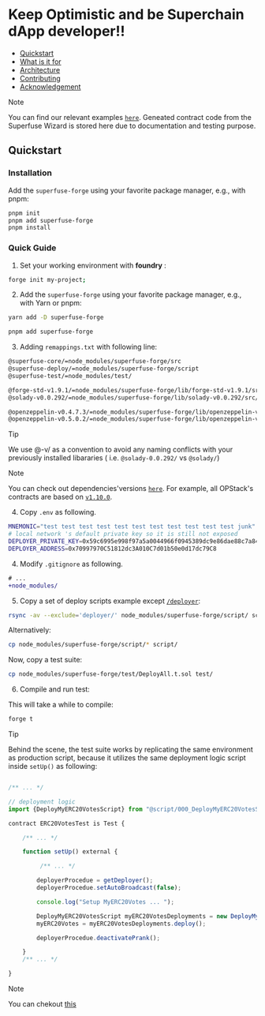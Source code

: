 <h1>Keep Optimistic and be Superchain dApp developer!! </h1>

- [Quickstart](#quickstart)
- [What is it for](#what-is-it-for)
- [Architecture](#architecture)
- [Contributing](#contributing)
- [Acknowledgement](#acknowledgement)

>[!NOTE]
> You can find our relevant examples [`here`](https://github.com/Ratimon/superfuse-contracts-examples). Geneated contract code from the Superfuse Wizard is stored here due to documentation and testing purpose.

## Quickstart

### Installation

Add the `superfuse-forge` using your favorite package manager, e.g., with pnpm:

```bash
pnpm init
pnpm add superfuse-forge
pnpm install
``` 

### Quick Guide

1. Set your working environment with **foundry** : 

```bash
forge init my-project;
``` 

2.  Add the `superfuse-forge` using your favorite package manager, e.g., with Yarn or pnpm:


```sh
yarn add -D superfuse-forge
```
```sh
pnpm add superfuse-forge
```

3. Adding `remappings.txt` with following line:

```txt
@superfuse-core/=node_modules/superfuse-forge/src
@superfuse-deploy/=node_modules/superfuse-forge/script
@superfuse-test/=node_modules/test/

@forge-std-v1.9.1/=node_modules/superfuse-forge/lib/forge-std-v1.9.1/src/
@solady-v0.0.292/=node_modules/superfuse-forge/lib/solady-v0.0.292/src/

@openzeppelin-v0.4.7.3/=node_modules/superfuse-forge/lib/openzeppelin-v0.4.7.3/contracts/
@openzeppelin-v0.5.0.2/=node_modules/superfuse-forge/lib/openzeppelin-v0.5.0.2/contracts/
```

>[!TIP]
> We use @<Lib>-v<Lib-Version>/ as a convention to avoid any naming conflicts with your previously installed libararies ( i.e. `@solady-0.0.292/` vs `@solady/`)

>[!NOTE]
>  You can check out dependencies'versions [`here`](https://github.com/Ratimon/superfuse-forge/blob/main/package.json#L31). For example, all OPStack's contracts are based on [`v1.10.0`](https://github.com/ethereum-optimism/optimism/tree/v1.10.0/packages/contracts-bedrock).


4. Copy `.env` as following.

```sh
MNEMONIC="test test test test test test test test test test test junk"
# local network 's default private key so it is still not exposed
DEPLOYER_PRIVATE_KEY=0x59c6995e998f97a5a0044966f0945389dc9e86dae88c7a8412f4603b6b78690d
DEPLOYER_ADDRESS=0x70997970C51812dc3A010C7d01b50e0d17dc79C8
```

4. Modify  `.gitignore` as following.

```diff
# ...
+node_modules/
```

5. Copy a set of deploy scripts example except [`/deployer`](./script/deployer/):

```sh
rsync -av --exclude='deployer/' node_modules/superfuse-forge/script/ script/
```

Alternatively:
```sh
cp node_modules/superfuse-forge/script/* script/
```

Now, copy a test suite:
```sh
cp node_modules/superfuse-forge/test/DeployAll.t.sol test/
```

6. Compile and run test:

This will take a while to compile:
```sh
forge t
```

>[!TIP]
>Behind the scene, the test suite works by replicating the same environment as production script, because it utilizes the same deployment logic script inside `setUp()` as following:

```ts

/** ... */

// deployment logic
import {DeployMyERC20VotesScript} from "@script/000_DeployMyERC20VotesScript.s.sol";

contract ERC20VotesTest is Test {

    /** ... */

    function setUp() external {

         /** ... */

        deployerProcedue = getDeployer();
        deployerProcedue.setAutoBroadcast(false);

        console.log("Setup MyERC20Votes ... ");

        DeployMyERC20VotesScript myERC20VotesDeployments = new DeployMyERC20VotesScript();
        myERC20Votes = myERC20VotesDeployments.deploy();

        deployerProcedue.deactivatePrank();

    }
    /** ... */

}
```

>[!NOTE]
> You can chekout [this](https://github.com/Ratimon/redprint-forge/blob/main/script/example/000_DeployMyERC20VotesScript.s.sol)